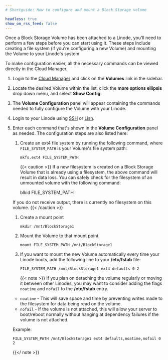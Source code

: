 ```yaml
---
# Shortguide: How to configure and mount a Block Storage volume

headless: true
show_on_rss_feed: false
---
```


Once a Block Storage Volume has been attached to a Linode, you'll need to perform a few steps before you can start using it. These steps include creating a file system (if you're configuring a new Volume) and mounting the Volume to your Linode's system.

To make configuration easier, all the necessary commands can be viewed directly in the Cloud Manager.

1.  Login to the [Cloud Manager](https://cloud.linode.com/linodes) and click on the **Volumes** link in the sidebar.

1.  Locate the desired Volume within the list, click the **more options ellipsis** drop down menu, and select **Show Config**.

1.  The **Volume Configuration** panel will appear containing the commands needed to fully configure the Volume with your Linode.

1.  Login to your Linode using [SSH](/docs/guides/connect-to-server-over-ssh/) or [Lish](/docs/guides/using-the-linode-shell-lish/).

1.  Enter each command that's shown in the **Volume Configuration** panel as needed. The configuration steps are also listed here:

    1.  Create an ext4 file system by running the following command, where `FILE_SYSTEM_PATH` is your Volume's file system path:

            mkfs.ext4 FILE_SYSTEM_PATH

        {{< caution >}}
    If a new filesystem is created on a Block Storage Volume that is already using a filesystem, the above command will result in data loss. You can safely check for the filesystem of an unmounted volume with the following command:

        blkid FILE_SYSTEM_PATH

    If you do not receive output, there is currently no filesystem on this volume.
    {{< /caution >}}

    1.  Create a mount point

            mkdir /mnt/BlockStorage1

    1.  Mount the Volume to that mount point.

            mount FILE_SYSTEM_PATH /mnt/BlockStorage1

    1.  If you want to mount the new Volume automatically every time your Linode boots, add the following line to your **/etc/fstab** file:

            FILE_SYSTEM_PATH /mnt/BlockStorage1 ext4 defaults 0 2

        {{< note >}}
    If you plan on detaching the volume regularly or moving it between other Linodes, you may want to consider adding the flags `noatime` and `nofail` to the **/etc/fstab** entry.

    * `noatime` - This will save space and time by preventing writes made to the filesystem for data being read on the volume.
    *  `nofail`  - If the volume is not attached, this will allow your server to boot/reboot normally without hanging at dependency failures if the volume is not attached.

    Example:

        FILE_SYSTEM_PATH /mnt/BlockStorage1 ext4 defaults,noatime,nofail 0 2
    {{</ note >}}